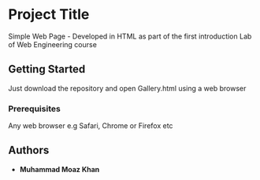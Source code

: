 # Project Title

Simple Web Page - Developed in HTML as part of the first introduction Lab of Web Engineering course

## Getting Started

Just download the repository and open Gallery.html using a web browser

### Prerequisites

Any web browser e.g Safari, Chrome or Firefox etc

## Authors

* **Muhammad Moaz Khan** 
